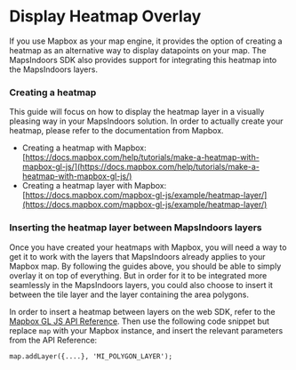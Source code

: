 # Display Heatmap Overlay

If you use Mapbox as your map engine, it provides the option of creating a heatmap as an alternative way to display datapoints on your map. The MapsIndoors SDK also provides support for integrating this heatmap into the MapsIndoors layers.

### Creating a heatmap[​](https://docs.mapsindoors.com/display-heatmap#creating-a-heatmap) <a href="#creating-a-heatmap" id="creating-a-heatmap"></a>

This guide will focus on how to display the heatmap layer in a visually pleasing way in your MapsIndoors solution. In order to actually create your heatmap, please refer to the documentation from Mapbox.

* Creating a heatmap with Mapbox: [https://docs.mapbox.com/help/tutorials/make-a-heatmap-with-mapbox-gl-js/](https://docs.mapbox.com/help/tutorials/make-a-heatmap-with-mapbox-gl-js/)
* Creating a heatmap layer with Mapbox: [https://docs.mapbox.com/mapbox-gl-js/example/heatmap-layer/](https://docs.mapbox.com/mapbox-gl-js/example/heatmap-layer/)

### Inserting the heatmap layer between MapsIndoors layers[​](https://docs.mapsindoors.com/display-heatmap#inserting-the-heatmap-layer-between-mapsindoors-layers) <a href="#inserting-the-heatmap-layer-between-mapsindoors-layers" id="inserting-the-heatmap-layer-between-mapsindoors-layers"></a>

Once you have created your heatmaps with Mapbox, you will need a way to get it to work with the layers that MapsIndoors already applies to your Mapbox map. By following the guides above, you should be able to simply overlay it on top of everything. But in order for it to be integrated more seamlessly in the MapsIndoors layers, you could also choose to insert it between the tile layer and the layer containing the area polygons.

In order to insert a heatmap between layers on the web SDK, refer to the [Mapbox GL JS API Reference](https://docs.mapbox.com/mapbox-gl-js/api/map/#map#addlayer). Then use the following code snippet but replace `map` with your Mapbox instance, and insert the relevant parameters from the API Reference:

```
map.addLayer({....}, 'MI_POLYGON_LAYER');
```
